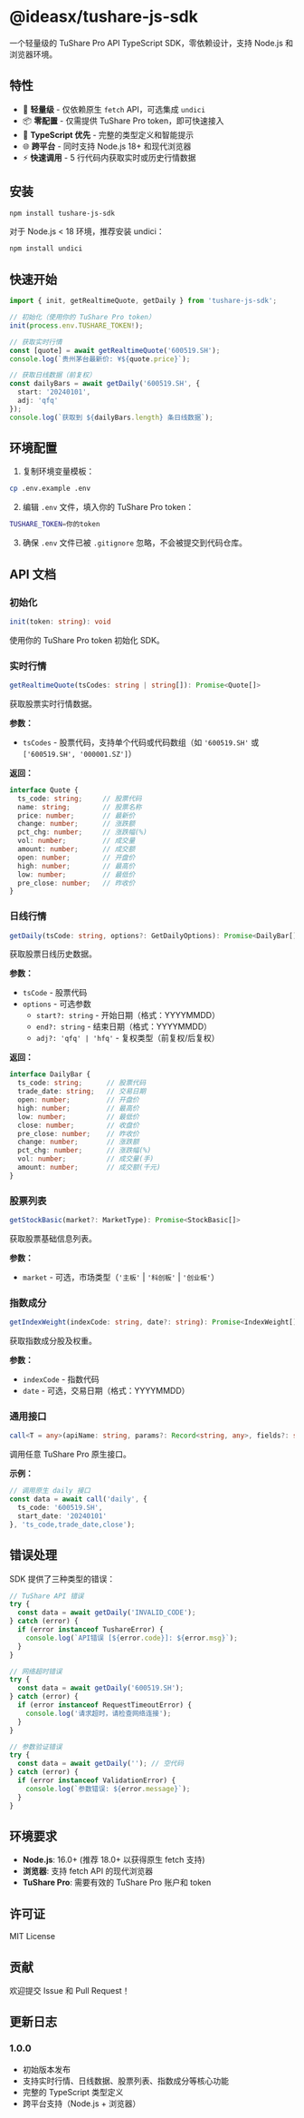 # @ideasx/tushare-js-sdk

一个轻量级的 TuShare Pro API TypeScript SDK，零依赖设计，支持 Node.js 和浏览器环境。

## 特性

- 🚀 **轻量级** - 仅依赖原生 `fetch` API，可选集成 `undici`
- 📦 **零配置** - 仅需提供 TuShare Pro token，即可快速接入
- 🔧 **TypeScript 优先** - 完整的类型定义和智能提示
- 🌐 **跨平台** - 同时支持 Node.js 18+ 和现代浏览器
- ⚡ **快速调用** - 5 行代码内获取实时或历史行情数据

## 安装

```bash
npm install tushare-js-sdk
```

对于 Node.js < 18 环境，推荐安装 undici：

```bash
npm install undici
```

## 快速开始

```typescript
import { init, getRealtimeQuote, getDaily } from 'tushare-js-sdk';

// 初始化（使用你的 TuShare Pro token）
init(process.env.TUSHARE_TOKEN!);

// 获取实时行情
const [quote] = await getRealtimeQuote('600519.SH');
console.log(`贵州茅台最新价: ¥${quote.price}`);

// 获取日线数据（前复权）
const dailyBars = await getDaily('600519.SH', { 
  start: '20240101', 
  adj: 'qfq' 
});
console.log(`获取到 ${dailyBars.length} 条日线数据`);
```

## 环境配置

1. 复制环境变量模板：
```bash
cp .env.example .env
```

2. 编辑 `.env` 文件，填入你的 TuShare Pro token：
```bash
TUSHARE_TOKEN=你的token
```

3. 确保 `.env` 文件已被 `.gitignore` 忽略，不会被提交到代码仓库。

## API 文档

### 初始化

```typescript
init(token: string): void
```

使用你的 TuShare Pro token 初始化 SDK。

### 实时行情

```typescript
getRealtimeQuote(tsCodes: string | string[]): Promise<Quote[]>
```

获取股票实时行情数据。

**参数：**
- `tsCodes` - 股票代码，支持单个代码或代码数组（如 `'600519.SH'` 或 `['600519.SH', '000001.SZ']`）

**返回：**
```typescript
interface Quote {
  ts_code: string;     // 股票代码
  name: string;        // 股票名称
  price: number;       // 最新价
  change: number;      // 涨跌额
  pct_chg: number;     // 涨跌幅(%)
  vol: number;         // 成交量
  amount: number;      // 成交额
  open: number;        // 开盘价
  high: number;        // 最高价
  low: number;         // 最低价
  pre_close: number;   // 昨收价
}
```

### 日线行情

```typescript
getDaily(tsCode: string, options?: GetDailyOptions): Promise<DailyBar[]>
```

获取股票日线历史数据。

**参数：**
- `tsCode` - 股票代码
- `options` - 可选参数
  - `start?: string` - 开始日期（格式：YYYYMMDD）
  - `end?: string` - 结束日期（格式：YYYYMMDD）
  - `adj?: 'qfq' | 'hfq'` - 复权类型（前复权/后复权）

**返回：**
```typescript
interface DailyBar {
  ts_code: string;      // 股票代码
  trade_date: string;   // 交易日期
  open: number;         // 开盘价
  high: number;         // 最高价
  low: number;          // 最低价
  close: number;        // 收盘价
  pre_close: number;    // 昨收价
  change: number;       // 涨跌额
  pct_chg: number;      // 涨跌幅(%)
  vol: number;          // 成交量(手)
  amount: number;       // 成交额(千元)
}
```

### 股票列表

```typescript
getStockBasic(market?: MarketType): Promise<StockBasic[]>
```

获取股票基础信息列表。

**参数：**
- `market` - 可选，市场类型（`'主板'` | `'科创板'` | `'创业板'`）

### 指数成分

```typescript
getIndexWeight(indexCode: string, date?: string): Promise<IndexWeight[]>
```

获取指数成分股及权重。

**参数：**
- `indexCode` - 指数代码
- `date` - 可选，交易日期（格式：YYYYMMDD）

### 通用接口

```typescript
call<T = any>(apiName: string, params?: Record<string, any>, fields?: string): Promise<T[]>
```

调用任意 TuShare Pro 原生接口。

**示例：**
```typescript
// 调用原生 daily 接口
const data = await call('daily', {
  ts_code: '600519.SH',
  start_date: '20240101'
}, 'ts_code,trade_date,close');
```

## 错误处理

SDK 提供了三种类型的错误：

```typescript
// TuShare API 错误
try {
  const data = await getDaily('INVALID_CODE');
} catch (error) {
  if (error instanceof TushareError) {
    console.log(`API错误 [${error.code}]: ${error.msg}`);
  }
}

// 网络超时错误
try {
  const data = await getDaily('600519.SH');
} catch (error) {
  if (error instanceof RequestTimeoutError) {
    console.log('请求超时，请检查网络连接');
  }
}

// 参数验证错误
try {
  const data = await getDaily(''); // 空代码
} catch (error) {
  if (error instanceof ValidationError) {
    console.log(`参数错误: ${error.message}`);
  }
}
```

## 环境要求

- **Node.js**: 16.0+ (推荐 18.0+ 以获得原生 fetch 支持)
- **浏览器**: 支持 fetch API 的现代浏览器
- **TuShare Pro**: 需要有效的 TuShare Pro 账户和 token

## 许可证

MIT License

## 贡献

欢迎提交 Issue 和 Pull Request！

## 更新日志

### 1.0.0
- 初始版本发布
- 支持实时行情、日线数据、股票列表、指数成分等核心功能
- 完整的 TypeScript 类型定义
- 跨平台支持（Node.js + 浏览器）